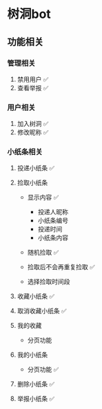 # 树洞bot

## 功能相关

### 管理相关

1. 禁用用户 ✅
2. 查看举报 ✅

### 用户相关

1. 加入树洞 ✅
2. 修改昵称 ✅

### 小纸条相关

1. 投递小纸条 ✅
2. 捡取小纸条

    - 显示内容 ✅
        - 投递人昵称
        - 小纸条编号
        - 投递时间
        - 小纸条内容

    - 随机捡取 ✅
    - 捡取后不会再重复捡取 ✅
    - 选择捡取时间段


3. 收藏小纸条 ✅

4. 取消收藏小纸条 ✅

5. 我的收藏
    - 分页功能

6. 我的小纸条
    - 分页功能 ✅


7. 删除小纸条 ✅

8. 举报小纸条 ✅

